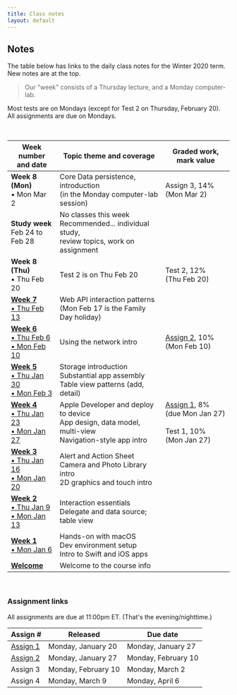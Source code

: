 ```yaml
---
title: Class notes
layout: default
---
```


## Notes

The table below has links to the daily class notes for the Winter 2020 term.  New notes are at the top.

> Our "week" consists of a Thursday lecture, and a Monday computer-lab. 

Most tests are on Mondays (except for Test 2 on Thursday, February 20).  
All assignments are due on Mondays.

<br>

Week number<br>and date | Topic theme and coverage | Graded work, mark value
--- | --- | ---
**Week 8 (Mon)**<br>&bull; Mon Mar 2 | Core Data persistence, introduction<br>(in the Monday computer-lab session) | Assign 3, 14%<br>(Mon Mar 2) | 
**Study week**<br>Feb 24 to<br>Feb 28 | No classes this week<br>Recommended... individual study,<br>review topics, work on assignment | | 
**Week 8 (Thu)**<br>&bull; Thu Feb 20 | Test 2 is on Thu Feb 20 | Test 2, 12%<br>(Thu Feb 20) | 
**[Week 7](week07)**<br>[&bull; Thu Feb 13](week07) | Web API interaction patterns<br>(Mon Feb 17 is the Family Day holiday) | | 
**[Week 6](week06)**<br>[&bull; Thu Feb 6<br>&bull; Mon Feb 10](week06) | Using the network intro |  [Assign 2](/graded-work/assign2), 10%<br>(Mon Feb 10) | 
**[Week 5](week05)**<br>[&bull; Thu Jan 30<br>&bull; Mon Feb 3](week05) | Storage introduction<br>Substantial app assembly<br>Table view patterns (add, detail) | | 
**[Week 4](week04)**<br>[&bull; Thu Jan 23<br>&bull; Mon Jan 27](week04) | Apple Developer and deploy to device<br>App design, data model, multi-view<br>Navigation-style app intro | [Assign 1](/graded-work/assign1), 8%<br>(due Mon Jan 27)<br><br>Test 1, 10%<br>(Mon Jan 27) | 
**[Week 3](week03)**<br>[&bull; Thu Jan 16<br>&bull; Mon Jan 20](week03) | Alert and Action Sheet<br>Camera and Photo Library intro<br>2D graphics and touch intro | | 
**[Week 2](week02)**<br>[&bull; Thu Jan 9<br>&bull; Mon Jan 13](week02) | Interaction essentials<br>Delegate and data source; table view | |
**[Week 1](week01)**<br>[&bull; Mon Jan 6](week01) | Hands-on with macOS<br>Dev environment setup<br>Intro to Swift and iOS apps | |
**[Welcome](/welcome)** | Welcome to the course info | | 

<br>

### Assignment links

All assignments are due at 11:00pm ET. (That's the evening/nighttime.) 

Assign # | Released | Due date
--- | --- | ---
[Assign 1](/graded-work/assign1) | Monday, January 20 | Monday, January 27
[Assign 2](/graded-work/assign2) | Monday, January 27 | Monday, February 10
Assign 3 | Monday, February 10 | Monday, March 2
Assign 4 | Monday, March 9 | Monday, April 6

<br>
